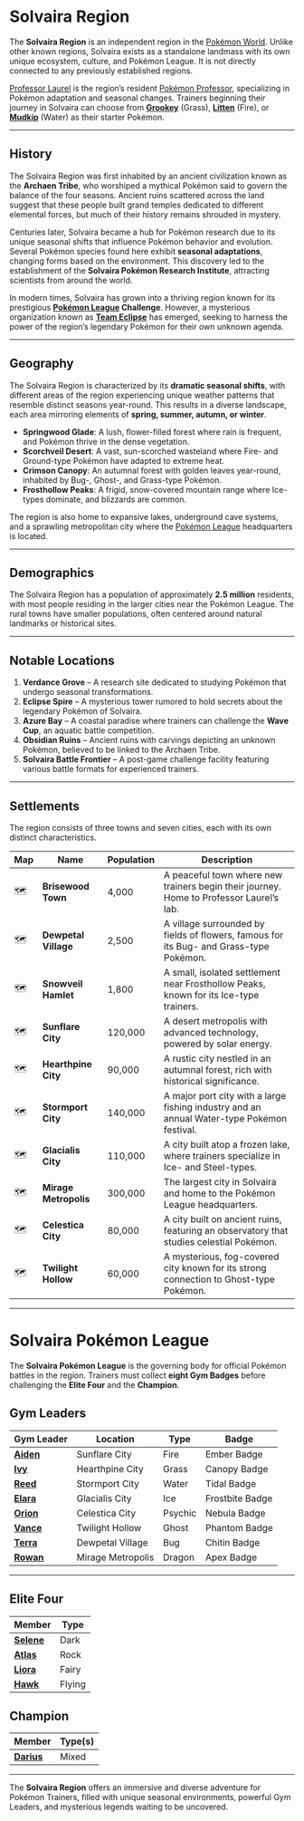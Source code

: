 # Solvaira Region  

The **Solvaira Region** is an independent region in the [Pokémon World](https://bulbapedia.bulbagarden.net/wiki/Pok%C3%A9mon_world). Unlike other known regions, Solvaira exists as a standalone landmass with its own unique ecosystem, culture, and Pokémon League. It is not directly connected to any previously established regions.  

[Professor Laurel](https://emeraldvoid.github.io/pokemon-scrapyard/professor%20laurel) is the region’s resident [Pokémon Professor](https://bulbapedia.bulbagarden.net/wiki/Pok%C3%A9mon_Professor), specializing in Pokémon adaptation and seasonal changes. Trainers beginning their journey in Solvaira can choose from **[Grookey](https://bulbapedia.bulbagarden.net/wiki/Grookey_(Pok%C3%A9mon))** (Grass), **[Litten](https://bulbapedia.bulbagarden.net/wiki/Litten_(Pok%C3%A9mon))** (Fire), or **[Mudkip](https://bulbapedia.bulbagarden.net/wiki/Mudkip_(Pok%C3%A9mon))** (Water) as their starter Pokémon.  

---

## History  

The Solvaira Region was first inhabited by an ancient civilization known as the **Archaen Tribe**, who worshiped a mythical Pokémon said to govern the balance of the four seasons. Ancient ruins scattered across the land suggest that these people built grand temples dedicated to different elemental forces, but much of their history remains shrouded in mystery.  

Centuries later, Solvaira became a hub for Pokémon research due to its unique seasonal shifts that influence Pokémon behavior and evolution. Several Pokémon species found here exhibit **seasonal adaptations**, changing forms based on the environment. This discovery led to the establishment of the **Solvaira Pokémon Research Institute**, attracting scientists from around the world.  

In modern times, Solvaira has grown into a thriving region known for its prestigious **[Pokémon League](https://emeraldvoid.github.io/pokemon-scrapyard/pokemon%20league) Challenge**. However, a mysterious organization known as **[Team Eclipse](https://emeraldvoid.github.io/pokemon-scrapyard/Team%20Eclipse)** has emerged, seeking to harness the power of the region’s legendary Pokémon for their own unknown agenda.  

---

## Geography  

The Solvaira Region is characterized by its **dramatic seasonal shifts**, with different areas of the region experiencing unique weather patterns that resemble distinct seasons year-round. This results in a diverse landscape, each area mirroring elements of **spring, summer, autumn, or winter**.  

- **Springwood Glade**: A lush, flower-filled forest where rain is frequent, and Pokémon thrive in the dense vegetation.  
- **Scorchveil Desert**: A vast, sun-scorched wasteland where Fire- and Ground-type Pokémon have adapted to extreme heat.  
- **Crimson Canopy**: An autumnal forest with golden leaves year-round, inhabited by Bug-, Ghost-, and Grass-type Pokémon.  
- **Frosthollow Peaks**: A frigid, snow-covered mountain range where Ice-types dominate, and blizzards are common.  

The region is also home to expansive lakes, underground cave systems, and a sprawling metropolitan city where the [Pokémon League](https://emeraldvoid.github.io/pokemon-scrapyard/pokemon%20league) headquarters is located.  

---

## Demographics  

The Solvaira Region has a population of approximately **2.5 million** residents, with most people residing in the larger cities near the Pokémon League. The rural towns have smaller populations, often centered around natural landmarks or historical sites.  

---

## Notable Locations  

1. **Verdance Grove** – A research site dedicated to studying Pokémon that undergo seasonal transformations.  
2. **Eclipse Spire** – A mysterious tower rumored to hold secrets about the legendary Pokémon of Solvaira.  
3. **Azure Bay** – A coastal paradise where trainers can challenge the **Wave Cup**, an aquatic battle competition.  
4. **Obsidian Ruins** – Ancient ruins with carvings depicting an unknown Pokémon, believed to be linked to the Archaen Tribe.  
5. **Solvaira Battle Frontier** – A post-game challenge facility featuring various battle formats for experienced trainers.  

---

## Settlements  

The region consists of three towns and seven cities, each with its own distinct characteristics.  

| Map | Name | Population | Description |  
|-----|------|------------|-------------|  
| 🗺️ | **Brisewood Town** | 4,000 | A peaceful town where new trainers begin their journey. Home to Professor Laurel’s lab. |  
| 🗺️ | **Dewpetal Village** | 2,500 | A village surrounded by fields of flowers, famous for its Bug- and Grass-type Pokémon. |  
| 🗺️ | **Snowveil Hamlet** | 1,800 | A small, isolated settlement near Frosthollow Peaks, known for its Ice-type trainers. |  
| 🗺️ | **Sunflare City** | 120,000 | A desert metropolis with advanced technology, powered by solar energy. |  
| 🗺️ | **Hearthpine City** | 90,000 | A rustic city nestled in an autumnal forest, rich with historical significance. |  
| 🗺️ | **Stormport City** | 140,000 | A major port city with a large fishing industry and an annual Water-type Pokémon festival. |  
| 🗺️ | **Glacialis City** | 110,000 | A city built atop a frozen lake, where trainers specialize in Ice- and Steel-types. |  
| 🗺️ | **Mirage Metropolis** | 300,000 | The largest city in Solvaira and home to the Pokémon League headquarters. |  
| 🗺️ | **Celestica City** | 80,000 | A city built on ancient ruins, featuring an observatory that studies celestial Pokémon. |  
| 🗺️ | **Twilight Hollow** | 60,000 | A mysterious, fog-covered city known for its strong connection to Ghost-type Pokémon. |  

---

# Solvaira Pokémon League  

The **Solvaira Pokémon League** is the governing body for official Pokémon battles in the region. Trainers must collect **eight Gym Badges** before challenging the **Elite Four** and the **Champion**.  

## Gym Leaders  

| Gym Leader | Location | Type | Badge |  
|------------|----------|------|--------|  
| **[Aiden](https://emeraldvoid.github.io/pokemon-scrapyard/Aiden)** | Sunflare City | Fire | Ember Badge |  
| **[Ivy](https://emeraldvoid.github.io/pokemon-scrapyard/Ivy)** | Hearthpine City | Grass | Canopy Badge |  
| **[Reed](https://emeraldvoid.github.io/pokemon-scrapyard/Reed)** | Stormport City | Water | Tidal Badge |  
| **[Elara](https://emeraldvoid.github.io/pokemon-scrapyard/Elara)** | Glacialis City | Ice | Frostbite Badge |  
| **[Orion](https://emeraldvoid.github.io/pokemon-scrapyard/Orion)** | Celestica City | Psychic | Nebula Badge |  
| **[Vance](https://emeraldvoid.github.io/pokemon-scrapyard/Vance)** | Twilight Hollow | Ghost | Phantom Badge |  
| **[Terra](https://emeraldvoid.github.io/pokemon-scrapyard/Terra)** | Dewpetal Village | Bug | Chitin Badge |  
| **[Rowan](https://emeraldvoid.github.io/pokemon-scrapyard/Rowan)** | Mirage Metropolis | Dragon | Apex Badge |  

---

## Elite Four  

| Member | Type |  
|--------|------|  
| **[Selene](https://emeraldvoid.github.io/pokemon-scrapyard/Selene)** | Dark |  
| **[Atlas](https://emeraldvoid.github.io/pokemon-scrapyard/Atlas)** | Rock |  
| **[Liora](https://emeraldvoid.github.io/pokemon-scrapyard/Liora)** | Fairy |  
| **[Hawk](https://emeraldvoid.github.io/pokemon-scrapyard/Hawk)** | Flying |  

## Champion  

| Member | Type(s) |  
|--------|---------|  
| **[Darius](https://emeraldvoid.github.io/pokemon-scrapyard/Darius)** | Mixed |  

---

The **Solvaira Region** offers an immersive and diverse adventure for Pokémon Trainers, filled with unique seasonal environments, powerful Gym Leaders, and mysterious legends waiting to be uncovered.
